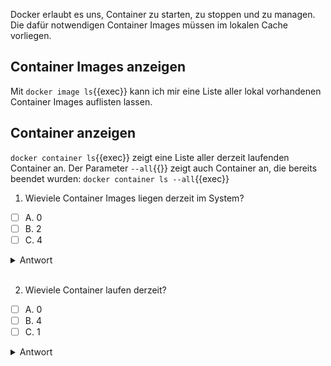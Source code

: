 Docker erlaubt es uns, Container zu starten, zu stoppen und zu managen. Die dafür notwendigen 
Container Images müssen im lokalen Cache vorliegen. 

## Container Images anzeigen
Mit `docker image ls`{{exec}} kann ich mir eine Liste aller lokal vorhandenen Container Images auflisten lassen.

## Container anzeigen
`docker container ls`{{exec}} zeigt eine Liste aller derzeit laufenden Container an. Der Parameter `--all`{{}} zeigt auch Container an, die bereits beendet wurden: `docker container ls --all`{{exec}}

1) Wieviele Container Images liegen derzeit im System?
- [ ] A. 0
- [ ] B. 2
- [ ] C. 4

<details>
  <summary>Antwort</summary>
  <p><b>B</b></p>
</details> 

<br />

2) Wieviele Container laufen derzeit?
- [ ] A. 0
- [ ] B. 4
- [ ] C. 1

<details>
  <summary>Antwort</summary>
  <p><b>C</b></p>
</details> 
